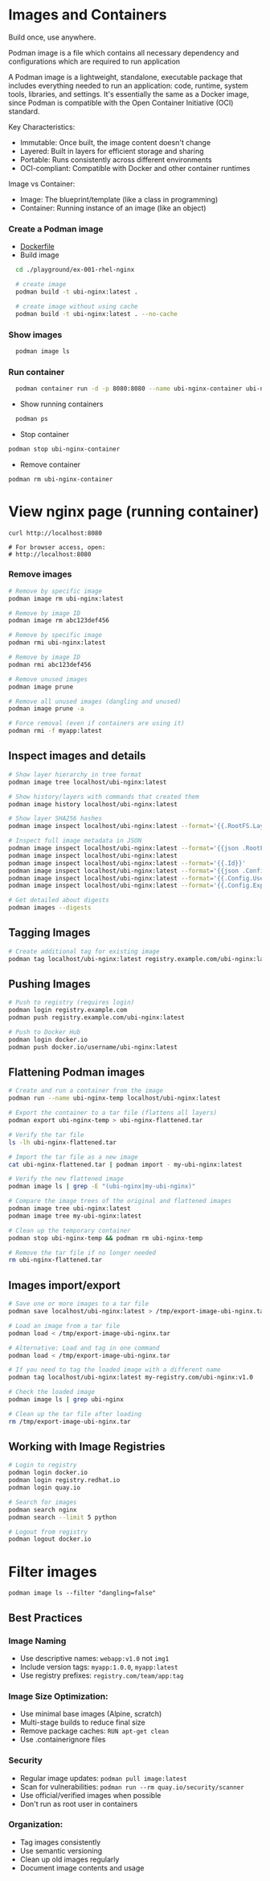 # Images and Containers
Build once, use anywhere.

Podman image is a file which contains all necessary dependency and configurations which are required to run application

A Podman image is a lightweight, standalone, executable package that includes everything needed to run an application: code, runtime, system tools, libraries, and settings. It's essentially the same as a Docker image, since Podman is compatible with the Open Container Initiative (OCI) standard.

Key Characteristics:
- Immutable: Once built, the image content doesn't change
- Layered: Built in layers for efficient storage and sharing
- Portable: Runs consistently across different environments
- OCI-compliant: Compatible with Docker and other container runtimes

Image vs Container:
- Image: The blueprint/template (like a class in programming)
- Container: Running instance of an image (like an object)

### Create a Podman image
- [Dockerfile](../playground/ex-001-rhel-nginx/Dockerfile)
- Build image
```bash
  cd ./playground/ex-001-rhel-nginx

  # create image
  podman build -t ubi-nginx:latest .

  # create image without using cache
  podman build -t ubi-nginx:latest . --no-cache 
```

### Show images
```bash
  podman image ls
```

### Run container
```bash
  podman container run -d -p 8080:8080 --name ubi-nginx-container ubi-nginx:latest
```
- Show running containers
```bash
  podman ps
```

- Stop container
```bash
podman stop ubi-nginx-container
```

- Remove container
```bash
podman rm ubi-nginx-container
```

# View nginx page (running container)
```
curl http://localhost:8080

# For browser access, open:
# http://localhost:8080
```

### Remove images

```bash
# Remove by specific image
podman image rm ubi-nginx:latest

# Remove by image ID
podman image rm abc123def456

# Remove by specific image
podman rmi ubi-nginx:latest

# Remove by image ID
podman rmi abc123def456

# Remove unused images
podman image prune

# Remove all unused images (dangling and unused)
podman image prune -a

# Force removal (even if containers are using it)
podman rmi -f myapp:latest
```

## Inspect images and details
```bash
# Show layer hierarchy in tree format
podman image tree localhost/ubi-nginx:latest

# Show history/layers with commands that created them
podman image history localhost/ubi-nginx:latest

# Show layer SHA256 hashes
podman image inspect localhost/ubi-nginx:latest --format='{{.RootFS.Layers}}'

# Inspect full image metadata in JSON
podman image inspect localhost/ubi-nginx:latest --format='{{json .RootFS}}'
podman image inspect localhost/ubi-nginx:latest
podman image inspect localhost/ubi-nginx:latest --format='{{.Id}}'
podman image inspect localhost/ubi-nginx:latest --format='{{json .Config}}'
podman image inspect localhost/ubi-nginx:latest --format='{{.Config.User}}'
podman image inspect localhost/ubi-nginx:latest --format='{{.Config.ExposedPorts}}'

# Get detailed about digests
podman images --digests
```

## Tagging Images
```bash
# Create additional tag for existing image
podman tag localhost/ubi-nginx:latest registry.example.com/ubi-nginx:latest:1.0.0
```

## Pushing Images
```bash
# Push to registry (requires login)
podman login registry.example.com
podman push registry.example.com/ubi-nginx:latest

# Push to Docker Hub
podman login docker.io
podman push docker.io/username/ubi-nginx:latest
```

## Flattening Podman images

```bash
# Create and run a container from the image
podman run --name ubi-nginx-temp localhost/ubi-nginx:latest

# Export the container to a tar file (flattens all layers)
podman export ubi-nginx-temp > ubi-nginx-flattened.tar

# Verify the tar file
ls -lh ubi-nginx-flattened.tar

# Import the tar file as a new image
cat ubi-nginx-flattened.tar | podman import - my-ubi-nginx:latest

# Verify the new flattened image
podman image ls | grep -E "(ubi-nginx|my-ubi-nginx)"

# Compare the image trees of the original and flattened images
podman image tree ubi-nginx:latest
podman image tree my-ubi-nginx:latest

# Clean up the temporary container
podman stop ubi-nginx-temp && podman rm ubi-nginx-temp

# Remove the tar file if no longer needed
rm ubi-nginx-flattened.tar
```

## Images import/export
```bash
# Save one or more images to a tar file
podman save localhost/ubi-nginx:latest > /tmp/export-image-ubi-nginx.tar

# Load an image from a tar file
podman load < /tmp/export-image-ubi-nginx.tar

# Alternative: Load and tag in one command
podman load < /tmp/export-image-ubi-nginx.tar

# If you need to tag the loaded image with a different name
podman tag localhost/ubi-nginx:latest my-registry.com/ubi-nginx:v1.0

# Check the loaded image
podman image ls | grep ubi-nginx

# Clean up the tar file after loading
rm /tmp/export-image-ubi-nginx.tar
```

## Working with Image Registries
```bash
# Login to registry
podman login docker.io
podman login registry.redhat.io
podman login quay.io

# Search for images
podman search nginx
podman search --limit 5 python

# Logout from registry
podman logout docker.io
```

# Filter images
```
podman image ls --filter "dangling=false"
```

## Best Practices

### Image Naming
- Use descriptive names: `webapp:v1.0` not `img1`
- Include version tags: `myapp:1.0.0`, `myapp:latest`
- Use registry prefixes: `registry.com/team/app:tag`

### Image Size Optimization:
- Use minimal base images (Alpine, scratch)
- Multi-stage builds to reduce final size
- Remove package caches: `RUN apt-get clean`
- Use .containerignore files

### Security
- Regular image updates: `podman pull image:latest`
- Scan for vulnerabilities: `podman run --rm quay.io/security/scanner`
- Use official/verified images when possible
- Don't run as root user in containers

### Organization:
- Tag images consistently
- Use semantic versioning
- Clean up old images regularly
- Document image contents and usage
